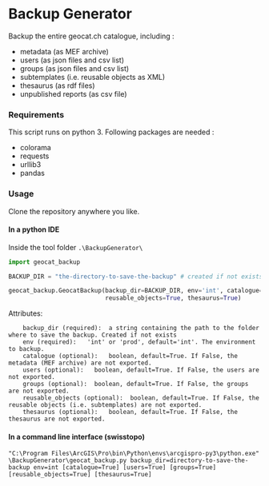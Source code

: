 # Backup Generator
Backup the entire geocat.ch catalogue, including :
* metadata (as MEF archive)
* users (as json files and csv list)
* groups (as json files and csv list)
* subtemplates (i.e. reusable objects as XML)
* thesaurus (as rdf files)
* unpublished reports (as csv file)
### Requirements
This script runs on python 3. Following packages are needed :
* colorama
* requests
* urllib3
* pandas
### Usage
Clone the repository anywhere you like.
#### In a python IDE
Inside the tool folder ``.\BackupGenerator\``

```Python
import geocat_backup

BACKUP_DIR = "the-directory-to-save-the-backup" # created if not exists

geocat_backup.GeocatBackup(backup_dir=BACKUP_DIR, env='int', catalogue=True, users=True, groups=True,
                           reusable_objects=True, thesaurus=True)
```

Attributes:
```
    backup_dir (required):  a string containing the path to the folder where to save the backup. Created if not exists
    env (required):   'int' or 'prod', default='int'. The environment to backup.
    catalogue (optional):   boolean, default=True. If False, the metadata (MEF archive) are not exported.
    users (optional):   boolean, default=True. If False, the users are not exported.
    groups (optional):  boolean, default=True. If False, the groups are not exported.
    reusable_objects (optional):  boolean, default=True. If False, the reusable objects (i.e. subtemplates) are not exported.
    thesaurus (optional):   boolean, default=True. If False, the thesaurus are not exported.
```

#### In a command line interface (swisstopo)
```
"C:\Program Files\ArcGIS\Pro\bin\Python\envs\arcgispro-py3\python.exe" \BackupGenerator\geocat_backup.py backup_dir=directory-to-save-the-backup env=int [catalogue=True] [users=True] [groups=True] [reusable_objects=True] [thesaurus=True]
```

